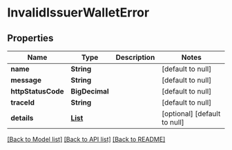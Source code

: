 # InvalidIssuerWalletError

## Properties

| Name               | Type                                              | Description | Notes                        |
| ------------------ | ------------------------------------------------- | ----------- | ---------------------------- |
| **name**           | **String**                                        |             | [default to null]            |
| **message**        | **String**                                        |             | [default to null]            |
| **httpStatusCode** | **BigDecimal**                                    |             | [default to null]            |
| **traceId**        | **String**                                        |             | [default to null]            |
| **details**        | [**List**](ActionForbiddenError_details_inner.md) |             | [optional] [default to null] |

[[Back to Model list]](../README.md#documentation-for-models) [[Back to API list]](../README.md#documentation-for-api-endpoints) [[Back to README]](../README.md)
